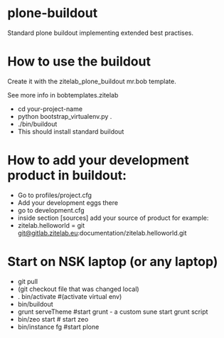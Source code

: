 plone-buildout
==============

Standard plone buildout implementing extended best practises.

How to use the buildout
=======================

Create it with the zitelab_plone_buildout mr.bob template.

See more info in bobtemplates.zitelab

* cd your-project-name
* python bootstrap_virtualenv.py .
* ./bin/buildout
* This should install standard buildout

How to add your development product in buildout:
================================================
* Go to profiles/project.cfg
* Add your development eggs there
* go to development.cfg
* inside section [sources] add your source of product for example:
* zitelab.helloworld = git git@gitlab.zitelab.eu:documentation/zitelab.helloworld.git


Start on NSK laptop (or any laptop)
================================================

* git pull
* (git checkout file that was changed local)
* . bin/activate #(activate virtual env)
* bin/buildout
* grunt serveTheme #start grunt - a custom sune start grunt script
* bin/zeo start # start zeo
* bin/instance fg #start plone
